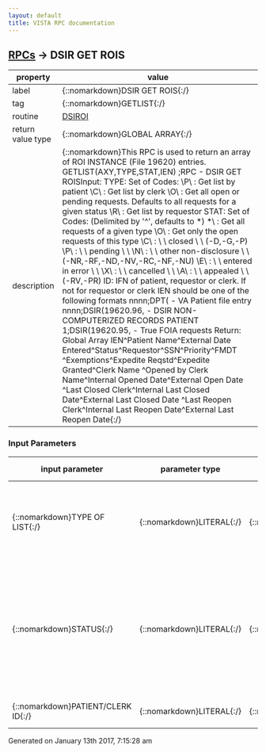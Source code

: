 ```yaml
---
layout: default
title: VISTA RPC documentation
---
```




## [RPCs](TableOfContent.md) &#8594; DSIR GET ROIS 

 property | value 
--- | --- 
 label | {::nomarkdown}DSIR GET ROIS{:/}
 tag | {::nomarkdown}GETLIST{:/}
 routine | [DSIROI](http://code.osehra.org/dox/Routine_DSIROI_source.html)
 return value type | {::nomarkdown}GLOBAL ARRAY{:/}
 description | {::nomarkdown}This RPC is used to return an array of ROI INSTANCE (File 19620) entries. GETLIST(AXY,TYPE,STAT,IEN)      ;RPC - DSIR GET ROISInput: TYPE: Set of Codes:     \P\  : Get list by patient     \C\  : Get list by clerk     \O\  : Get all open or pending requests.            Defaults to all requests for a given status     \R\  : Get list by requestor    STAT: Set of Codes: (Delimited by '^', defaults to *)     \*\  : Get all requests of a given type     \O\  : Get only the open requests of this type     \C\  : \          \ closed \                \ (-D,-G,-P)     \P\  : \          \ pending \               \     \N\  : \          \ other non-disclosure \  \                       (-NR,-RF,-ND,-NV,-RC,-NF,-NU)     \E\  : \          \ entered in error \      \     \X\  : \          \ cancelled \             \     \A\  : \          \ appealed \              \ (-RV,-PR)  ID: IFN of patient, requestor or clerk.     If not for requestor or clerk IEN should be one of the following formats           nnnn;DPT( - VA Patient file entry           nnnn;DSIR(19620.96, - DSIR NON-COMPUTERIZED RECORDS PATIENT           1;DSIR(19620.95, - True FOIA requests        Return: Global Array IEN^Patient Name^External Date Entered^Status^Requestor^SSN^Priority^FMDT    ^Exemptions^Expedite Reqstd^Expedite Granted^Clerk Name    ^Opened by Clerk Name^Internal Opened Date^External Open Date    ^Last Closed Clerk^Internal Last Closed Date^External Last Closed Date    ^Last Reopen Clerk^Internal Last Reopen Date^External Last Reopen Date{:/}

### Input Parameters

| input parameter | parameter type | maximum data length | required | description | 
| --- | --- | --- | --- | --- | 
| {::nomarkdown}TYPE OF LIST{:/} | {::nomarkdown}LITERAL{:/} | {::nomarkdown}1{:/} | {::nomarkdown}true{:/} | {::nomarkdown}\P\  : Get list by patient\C\  : Get list by clerk\O\  : Get all open or pending requests. Defaults to all requests for a given status{:/} | 
| {::nomarkdown}STATUS{:/} | {::nomarkdown}LITERAL{:/} | {::nomarkdown}8{:/} | {::nomarkdown}true{:/} | {::nomarkdown}\A\  : Get only the appealed requests of this type\O\  : Get only the open requests of this type\C\  : \          \ closed \                \\P\  : \          \ pending \               \\N\  : \          \ Other Nondisclosures    \\E\  : \          \ entered in error \      \\X\  : \          \ cancelled \             \\*\  : Get all types{:/} | 
| {::nomarkdown}PATIENT/CLERK ID{:/} | {::nomarkdown}LITERAL{:/} | {::nomarkdown}99{:/} | {::nomarkdown}true{:/} | {::nomarkdown}DFN of patient or IEN of clerk.{:/} | 




 Generated on January 13th 2017, 7:15:28 am